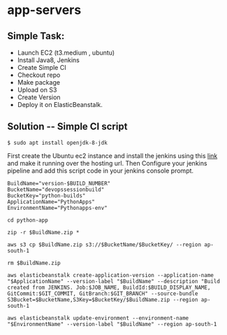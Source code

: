 # app-servers


## Simple Task:

- Launch EC2 (t3.medium , ubuntu)
- Install Java8, Jenkins
- Create Simple CI
- Checkout repo
- Make package
- Upload on S3
- Create Version
- Deploy it on ElasticBeanstalk.


## Solution -- Simple CI script 

`$ sudo apt install openjdk-8-jdk`

First create the Ubuntu ec2 instance and install the jenkins using this [link](https://www.digitalocean.com/community/tutorials/how-to-install-jenkins-on-ubuntu-16-04) and make it running over the hosting url. Then Configure your jenkins pipeline and add this script code in your jenkins console prompt.

```shell
BuildName="version-$BUILD_NUMBER"
BucketName="devopssessionbuild"
BucketKey="python-builds"
ApplicationName="PythonApps"
EnvironmentName="Pythonapps-env"

cd python-app

zip -r $BuildName.zip *

aws s3 cp $BuildName.zip s3://$BucketName/$BucketKey/ --region ap-south-1

rm $BuildName.zip

aws elasticbeanstalk create-application-version --application-name "$ApplicationName" --version-label "$BuildName" --description "Build created from JENKINS. Job:$JOB_NAME, BuildId:$BUILD_DISPLAY_NAME, GitCommit:$GIT_COMMIT, GitBranch:$GIT_BRANCH" --source-bundle S3Bucket=$BucketName,S3Key=$BucketKey/$BuildName.zip --region ap-south-1

aws elasticbeanstalk update-environment --environment-name "$EnvironmentName" --version-label "$BuildName" --region ap-south-1

```
